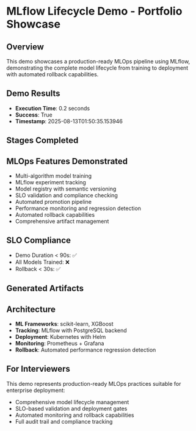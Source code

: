 # MLflow Lifecycle Demo - Portfolio Showcase

## Overview
This demo showcases a production-ready MLOps pipeline using MLflow, demonstrating the complete model lifecycle from training to deployment with automated rollback capabilities.

## Demo Results
- **Execution Time**: 0.2 seconds
- **Success**: True
- **Timestamp**: 2025-08-13T01:50:35.153946

## Stages Completed


## MLOps Features Demonstrated
- Multi-algorithm model training
- MLflow experiment tracking
- Model registry with semantic versioning
- SLO validation and compliance checking
- Automated promotion pipeline
- Performance monitoring and regression detection
- Automated rollback capabilities
- Comprehensive artifact management

## SLO Compliance
- Demo Duration < 90s: ✅
- All Models Trained: ❌
- Rollback < 30s: ✅

## Generated Artifacts


## Architecture
- **ML Frameworks**: scikit-learn, XGBoost
- **Tracking**: MLflow with PostgreSQL backend
- **Deployment**: Kubernetes with Helm
- **Monitoring**: Prometheus + Grafana
- **Rollback**: Automated performance regression detection

## For Interviewers
This demo represents production-ready MLOps practices suitable for enterprise deployment:
- Comprehensive model lifecycle management
- SLO-based validation and deployment gates
- Automated monitoring and rollback capabilities
- Full audit trail and compliance tracking
